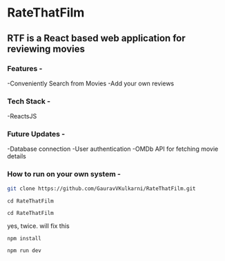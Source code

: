 # RateThatFilm
 ## RTF is a React based web application for reviewing movies
 
### Features -
 -Conveniently Search from Movies
 -Add your own reviews

### Tech Stack -
-ReactsJS

### Future Updates -
-Database connection
-User authentication
-OMDb API for fetching movie details

### How to run on your own system -

```bash
git clone https://github.com/GauravVKulkarni/RateThatFilm.git
```
```
cd RateThatFilm
```
```
cd RateThatFilm
```
yes, twice. will fix this

```
npm install
```
```
npm run dev
```
